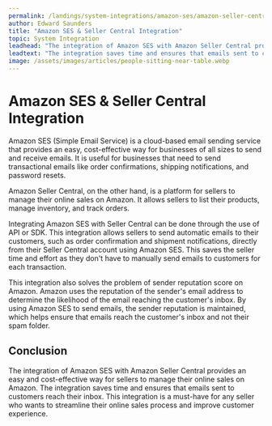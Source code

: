 ```yaml
---
permalink: /landings/system-integrations/amazon-ses/amazon-seller-central
author: Edward Saunders
title: "Amazon SES & Seller Central Integration"
topic: System Integration
leadhead: "The integration of Amazon SES with Amazon Seller Central provides an easy and cost-effective way for sellers to manage their online sales on Amazon"
leadtext: "The integration saves time and ensures that emails sent to customers reach their inbox. This integration is a must-have for any seller who wants to streamline their online sales process and improve customer experience."
image: /assets/images/articles/people-sitting-near-table.webp
---
```

<div class="arttext">	<h1>Amazon SES & Seller Central Integration</h1>
	<p>Amazon SES (Simple Email Service) is a cloud-based email sending service that provides an easy, cost-effective way for businesses of all sizes to send and receive emails. It is useful for businesses that need to send transactional emails like order confirmations, shipping notifications, and password resets.</p>
	<p>Amazon Seller Central, on the other hand, is a platform for sellers to manage their online sales on Amazon. It allows sellers to list their products, manage inventory, and track orders.</p>
	<p>Integrating Amazon SES with Seller Central can be done through the use of API or SDK. This integration allows sellers to send automatic emails to their customers, such as order confirmation and shipment notifications, directly from their Seller Central account using Amazon SES. This saves the seller time and effort as they don't have to manually send emails to customers for each transaction.</p>
	<p>This integration also solves the problem of sender reputation score on Amazon. Amazon uses the reputation of the sender's email address to determine the likelihood of the email reaching the customer's inbox. By using Amazon SES to send emails, the sender reputation is maintained, which helps ensure that emails reach the customer's inbox and not their spam folder.</p>
	<h2>Conclusion</h2>
	<p>The integration of Amazon SES with Amazon Seller Central provides an easy and cost-effective way for sellers to manage their online sales on Amazon. The integration saves time and ensures that emails sent to customers reach their inbox. This integration is a must-have for any seller who wants to streamline their online sales process and improve customer experience.</p>
</div>